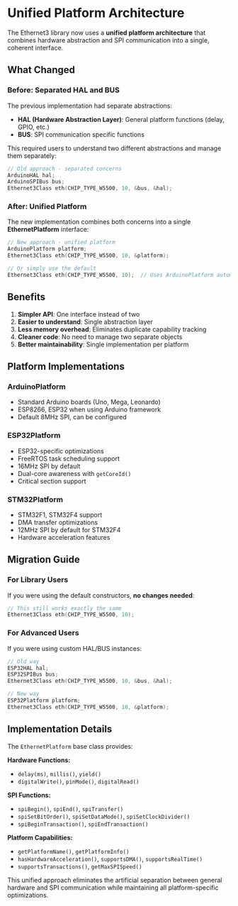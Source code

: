 # Unified Platform Architecture

The Ethernet3 library now uses a **unified platform architecture** that combines hardware abstraction and SPI communication into a single, coherent interface.

## What Changed

### Before: Separated HAL and BUS
The previous implementation had separate abstractions:
- **HAL (Hardware Abstraction Layer)**: General platform functions (delay, GPIO, etc.)
- **BUS**: SPI communication specific functions

This required users to understand two different abstractions and manage them separately:

```cpp
// Old approach - separated concerns
ArduinoHAL hal;
ArduinoSPIBus bus;
Ethernet3Class eth(CHIP_TYPE_W5500, 10, &bus, &hal);
```

### After: Unified Platform
The new implementation combines both concerns into a single **EthernetPlatform** interface:

```cpp
// New approach - unified platform
ArduinoPlatform platform;
Ethernet3Class eth(CHIP_TYPE_W5500, 10, &platform);

// Or simply use the default
Ethernet3Class eth(CHIP_TYPE_W5500, 10);  // Uses ArduinoPlatform automatically
```

## Benefits

1. **Simpler API**: One interface instead of two
2. **Easier to understand**: Single abstraction layer
3. **Less memory overhead**: Eliminates duplicate capability tracking
4. **Cleaner code**: No need to manage two separate objects
5. **Better maintainability**: Single implementation per platform

## Platform Implementations

### ArduinoPlatform
- Standard Arduino boards (Uno, Mega, Leonardo)
- ESP8266, ESP32 when using Arduino framework
- Default 8MHz SPI, can be configured

### ESP32Platform
- ESP32-specific optimizations
- FreeRTOS task scheduling support
- 16MHz SPI by default
- Dual-core awareness with `getCoreId()`
- Critical section support

### STM32Platform
- STM32F1, STM32F4 support
- DMA transfer optimizations
- 12MHz SPI by default for STM32F4
- Hardware acceleration features

## Migration Guide

### For Library Users
If you were using the default constructors, **no changes needed**:
```cpp
// This still works exactly the same
Ethernet3Class eth(CHIP_TYPE_W5500, 10);
```

### For Advanced Users
If you were using custom HAL/BUS instances:
```cpp
// Old way
ESP32HAL hal;
ESP32SPIBus bus;
Ethernet3Class eth(CHIP_TYPE_W5500, 10, &bus, &hal);

// New way
ESP32Platform platform;
Ethernet3Class eth(CHIP_TYPE_W5500, 10, &platform);
```

## Implementation Details

The `EthernetPlatform` base class provides:

**Hardware Functions:**
- `delay(ms)`, `millis()`, `yield()`
- `digitalWrite()`, `pinMode()`, `digitalRead()`

**SPI Functions:**
- `spiBegin()`, `spiEnd()`, `spiTransfer()`
- `spiSetBitOrder()`, `spiSetDataMode()`, `spiSetClockDivider()`
- `spiBeginTransaction()`, `spiEndTransaction()`

**Platform Capabilities:**
- `getPlatformName()`, `getPlatformInfo()`
- `hasHardwareAcceleration()`, `supportsDMA()`, `supportsRealTime()`
- `supportsTransactions()`, `getMaxSPISpeed()`

This unified approach eliminates the artificial separation between general hardware and SPI communication while maintaining all platform-specific optimizations.